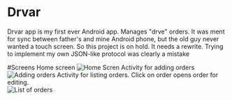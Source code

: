 # Drvar
Drvar app is my first ever Android app. Manages "drve" orders. It was ment for sync between father's and mine Android phone, but the old guy never wanted a touch screen. So this project is on hold. It needs a rewrite. Trying to implement my own JSON-like protocol was clearly a mistake

#Screens
Home screen
![Home Scren](https://cloud.githubusercontent.com/assets/7703090/15180680/5730e33a-1783-11e6-871d-179eebc84b7b.png)
Activity for adding orders  
![Adding orders](https://cloud.githubusercontent.com/assets/7703090/15180681/5735ce72-1783-11e6-957a-31ae02707b08.png)
Activity for listing orders. Click on order opens order for editing.  
![List of orders](https://cloud.githubusercontent.com/assets/7703090/15180682/573a5a3c-1783-11e6-915b-55c821b17c11.png)
